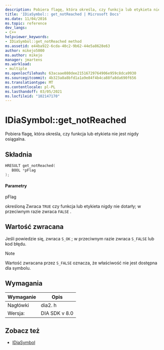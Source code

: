 ```yaml
---
description: Pobiera flagę, która określa, czy funkcja lub etykieta nie jest nigdy osiągalna.
title: 'IDiaSymbol:: get_notReached | Microsoft Docs'
ms.date: 11/04/2016
ms.topic: reference
dev_langs:
- C++
helpviewer_keywords:
- IDiaSymbol::get_notReached method
ms.assetid: e44ba922-6cda-40c2-9b62-44e5a8628e63
author: mikejo5000
ms.author: mikejo
manager: jmartens
ms.workload:
- multiple
ms.openlocfilehash: 63acaae080dee21516729764906e959c8dca9930
ms.sourcegitcommit: 4b323a8a8bfd1a1a9e84f4b4ca88fa8da690f656
ms.translationtype: MT
ms.contentlocale: pl-PL
ms.lasthandoff: 03/05/2021
ms.locfileid: "102147170"
---
```

# <a name="idiasymbolget_notreached"></a>IDiaSymbol::get_notReached
Pobiera flagę, która określa, czy funkcja lub etykieta nie jest nigdy osiągalna.

## <a name="syntax"></a>Składnia

```C++
HRESULT get_notReached(
   BOOL *pFlag
);
```

#### <a name="parameters"></a>Parametry
 pFlag

określoną Zwraca `TRUE` czy funkcja lub etykieta nigdy nie dotarły; w przeciwnym razie zwraca `FALSE` .

## <a name="return-value"></a>Wartość zwracana
 Jeśli powiedzie się, zwraca `S_OK` ; w przeciwnym razie zwraca `S_FALSE` lub kod błędu.

> [!NOTE]
> Wartość zwracana przez `S_FALSE` oznacza, że właściwość nie jest dostępna dla symbolu.

## <a name="requirements"></a>Wymagania

|Wymaganie|Opis|
|-----------------|-----------------|
|Nagłówki|dia2. h|
|Wersja:|DIA SDK v 8.0|

## <a name="see-also"></a>Zobacz też
- [IDiaSymbol](../../debugger/debug-interface-access/idiasymbol.md)
